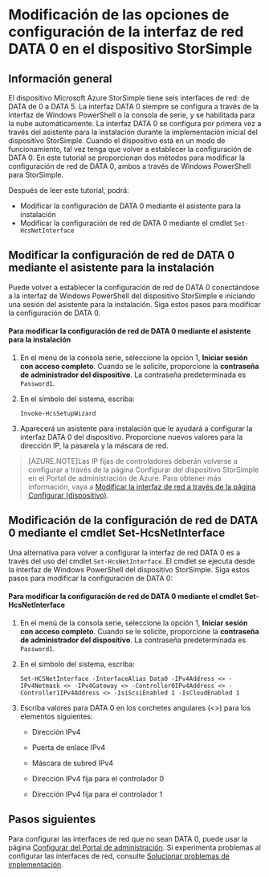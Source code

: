 <properties 
   pageTitle="Modificación de las opciones de configuración de la interfaz de red DATA 0 en el dispositivo StorSimple"
   description="Aprenda a volver a configurar la interfaz de red DATA 0 en el dispositivo StorSimple"
   services="storsimple"
   documentationCenter=""
   authors="alkohli"
   manager="carolz"
   editor="tysonn" />
<tags 
   ms.service="storsimple"
   ms.devlang="na"
   ms.topic="article"
   ms.tgt_pltfrm="na"
   ms.workload="na"
   ms.date="07/30/2015"
   ms.author="alkohli" />

# Modificación de las opciones de configuración de la interfaz de red DATA 0 en el dispositivo StorSimple

## Información general
El dispositivo Microsoft Azure StorSimple tiene seis interfaces de red: de DATA de 0 a DATA 5. La interfaz DATA 0 siempre se configura a través de la interfaz de Windows PowerShell o la consola de serie, y se habilitada para la nube automáticamente. La interfaz DATA 0 se configura por primera vez a través del asistente para la instalación durante la implementación inicial del dispositivo StorSimple. Cuando el dispositivo está en un modo de funcionamiento, tal vez tenga que volver a establecer la configuración de DATA 0. En este tutorial se proporcionan dos métodos para modificar la configuración de red de DATA 0, ambos a través de Windows PowerShell para StorSimple.

Después de leer este tutorial, podrá:

- Modificar la configuración de DATA 0 mediante el asistente para la instalación
- Modificar la configuración de red de DATA 0 mediante el cmdlet `Set-HcsNetInterface`


## Modificar la configuración de red de DATA 0 mediante el asistente para la instalación
Puede volver a establecer la configuración de red de DATA 0 conectándose a la interfaz de Windows PowerShell del dispositivo StorSimple e iniciando una sesión del asistente para la instalación. Siga estos pasos para modificar la configuración de DATA 0.

#### Para modificar la configuración de red de DATA 0 mediante el asistente para la instalación

1. En el menú de la consola serie, seleccione la opción 1, **Iniciar sesión con acceso completo**. Cuando se le solicite, proporcione la **contraseña de administrador del dispositivo**. La contraseña predeterminada es `Password1`.

1. En el símbolo del sistema, escriba:


	`Invoke-HcsSetupWizard`

1. Aparecerá un asistente para instalación que le ayudará a configurar la interfaz DATA 0 del dispositivo. Proporcione nuevos valores para la dirección IP, la pasarela y la máscara de red.

> [AZURE.NOTE]Las IP fijas de controladores deberán volverse a configurar a través de la página Configurar del dispositivo StorSimple en el Portal de administración de Azure. Para obtener más información, vaya a [Modificar la interfaz de red a través de la página Configurar (dispositivo)](storsimple-modify-device-config.md#modify-network-interfaces).


## Modificación de la configuración de red de DATA 0 mediante el cmdlet Set-HcsNetInterface
Una alternativa para volver a configurar la interfaz de red DATA 0 es a través del uso del cmdlet `Set-HcsNetInterface`. El cmdlet se ejecuta desde la interfaz de Windows PowerShell del dispositivo StorSimple. Siga estos pasos para modificar la configuración de DATA 0:

#### Para modificar la configuración de red de DATA 0 mediante el cmdlet Set-HcsNetInterface

1. En el menú de la consola serie, seleccione la opción 1, **Iniciar sesión con acceso completo**. Cuando se le solicite, proporcione la **contraseña de administrador del dispositivo**. La contraseña predeterminada es `Password1`.

1. En el símbolo del sistema, escriba:

	`Set-HCSNetInterface -InterfaceAlias Data0 -IPv4Address <> -IPv4Netmask <> -IPv4Gateway <> -Controller0IPv4Address <> -Controller1IPv4Address <> -IsiScsiEnabled 1 -IsCloudEnabled 1`

	
1. Escriba valores para DATA 0 en los corchetes angulares (<>) para los elementos siguientes:
											
	- Dirección IPv4
	
	- Puerta de enlace IPv4
	
	- Máscara de subred IPv4
	
	- Dirección IPv4 fija para el controlador 0

	- Dirección IPv4 fija para el controlador 1

## Pasos siguientes
Para configurar las interfaces de red que no sean DATA 0, puede usar la página [Configurar del Portal de administración](storsimple-modify-device-config.md). Si experimenta problemas al configurar las interfaces de red, consulte [Solucionar problemas de implementación](storsimple-troubleshoot-deployment.md).

<!---HONumber=August15_HO6-->